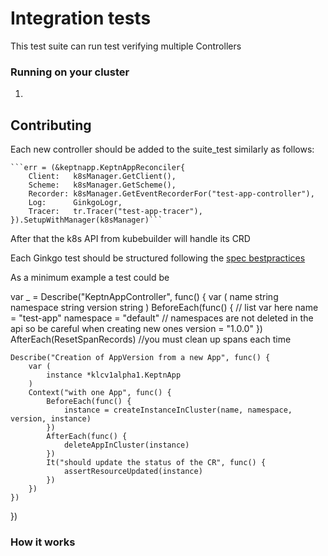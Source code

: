 # Integration tests
This test suite can run test verifying multiple Controllers

### Running on your cluster
1. 


## Contributing

Each new controller should be added to the suite_test similarly as follows:

	```err = (&keptnapp.KeptnAppReconciler{
		Client:   k8sManager.GetClient(),
		Scheme:   k8sManager.GetScheme(),
		Recorder: k8sManager.GetEventRecorderFor("test-app-controller"),
		Log:      GinkgoLogr,
		Tracer:   tr.Tracer("test-app-tracer"),
	}).SetupWithManager(k8sManager)```
	
After that the k8s API from kubebuilder will handle its CRD 

Each Ginkgo test should be structured following the [spec bestpractices](https://onsi.github.io/ginkgo/#writing-specs)

As a minimum example a test could be

var _ = Describe("KeptnAppController", func() {
var (
name      string
namespace string
version   string
)
BeforeEach(func() { // list var here
name = "test-app"
namespace = "default" // namespaces are not deleted in the api so be careful when creating new ones
version = "1.0.0"
})
AfterEach(ResetSpanRecords) //you must clean up spans each time

	Describe("Creation of AppVersion from a new App", func() {
		var (
			instance *klcv1alpha1.KeptnApp
		)
		Context("with one App", func() {
			BeforeEach(func() {
				instance = createInstanceInCluster(name, namespace, version, instance)
			})
			AfterEach(func() {
				deleteAppInCluster(instance)
			})
			It("should update the status of the CR", func() {
				assertResourceUpdated(instance)	
			})
		})
	})

})



### How it works


